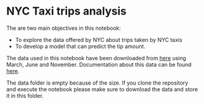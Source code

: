 # NYC Taxi trips analysis

The are two main objectives in this notebook:
- To explore the data offered by NYC about trips taken by NYC taxis 
- To develop a model that can predict the tip amount.

The data used in this notebook have been downloaded from [here](http://www.nyc.gov/html/tlc/html/about/trip_record_data.shtml) using March, June and November. Documentation about this data can be found [here](http://www.nyc.gov/html/tlc/downloads/pdf/data_dictionary_trip_records_yellow.pdf).

The data folder is empty because of the size. If you clone the repository and execute the notebook please make sure to download the data and store it in this folder.